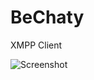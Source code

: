 # BeChaty
XMPP Client 

![Screenshot](https://raw.githubusercontent.com/techierishi/BeChaty/master/Screenshot.png)
